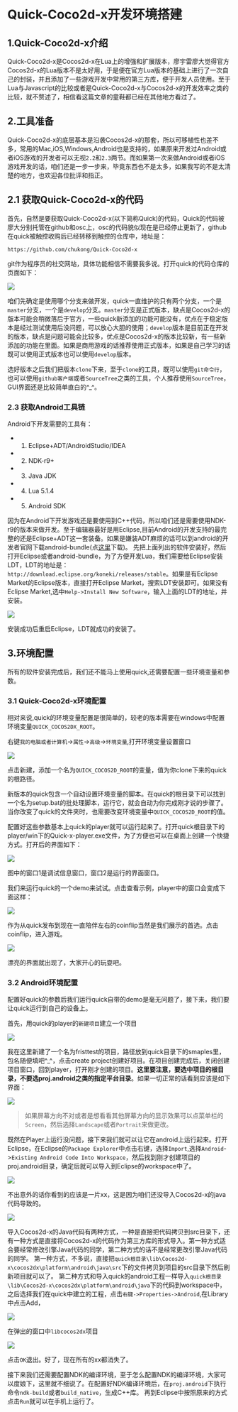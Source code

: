# Quick-Coco2d-x开发环境搭建

## 1.Quick-Coco2d-x介绍
Quick-Coco2d-x是Cocos2d-x在Lua上的增强和扩展版本，廖宇雷廖大觉得官方Cocos2d-x的Lua版本不是太好用，于是便在官方Lua版本的基础上进行了一次自己的封装，并且添加了一些游戏开发中常用的第三方库，便于开发人员使用。至于Lua与Javascript的比较或者是Quick-Coco2d-x与Cocos2d-x的开发效率之类的比较，就不赘述了，相信看这篇文章的童鞋都已经在其他地方看过了。

## 2.工具准备
Quick-Coco2d-x的底层基本是沿袭Cocos2d-x的那套，所以可移植性也差不多，常用的Mac,iOS,Windows,Android也是支持的，如果原来开发过Android或者iOS游戏的开发者可以无视`2.2`和`2.3`两节。而如果第一次来做Android或者iOS游戏开发的话，咱们还是一步一步来，毕竟东西也不是太多，如果我写的不是太清楚的地方，也欢迎各位批评和指正。

## 2.1 获取Quick-Coco2d-x的代码
首先，自然是要获取Quick-Coco2d-x(以下简称Quick)的代码，Quick的代码被廖大分别托管在github和osc上，osc的代码貌似现在是已经停止更新了，github在quick被触控收购后已经转移到触控的仓库中，地址是：

	https://github.com/chukong/Quick-Coco2d-x

git作为程序员的社交网站，具体功能相信不需要我多说。打开quick的代码仓库的页面如下：

![](res/1.jpg)

咱们先确定是使用哪个分支来做开发，quick一直维护的只有两个分支，一个是`master`分支，一个是`develop`分支。`master`分支是正式版本，缺点是Cocos2d-x的版本可能会稍微落后于官方，一些quick新添加的功能可能没有，优点在于稳定版本是经过测试使用后没问题，可以放心大胆的使用；`develop`版本是目前正在开发的版本，缺点是问题可能会比较多，优点是Cocos2d-x的版本比较新，有一些新添加的功能在里面。如果是商用游戏的话推荐使用正式版本，如果是自己学习的话既可以使用正式版本也可以使用`develop`版本。

选好版本之后我们把版本`clone`下来，至于`clone`的工具，既可以使用`git命令行`，也可以使用`github客户端`或者`SourceTree`之类的工具，个人推荐使用`SourceTree`，GUI界面还是比较简单直白的^_^。

### 2.3 获取Android工具链
Android下开发需要的工具有：

- 1. Eclipse+ADT/AndroidStudio/IDEA
- 2. NDK-r9+
- 3. Java JDK
- 4. Lua 5.1.4
- 5. Android SDK

因为在Android下开发游戏还是要使用到C++代码，所以咱们还是需要使用NDK-r9的版本来做开发。至于编辑器最好是用Eclipse,目前Android的开发支持的最完整的还是Eclipse+ADT这一套装备。如果是嫌装ADT麻烦的话可以到android的开发者官网下载android-bundle(点[这里](http://developer.android.com/sdk/index.html#download)下载)。
先把上面列出的软件安装好，然后打开Eclipse或者android-bundle，为了方便开发Lua，我们需要给Eclipse安装LDT，LDT的地址是：`http://download.eclipse.org/koneki/releases/stable`。如果是有Eclipse Market的Eclipse版本，直接打开Eclipse Market，搜索LDT安装即可。如果没有Eclipse Market,选中`Help->Install New Software`，输入上面的LDT的地址，并安装。

![](res/2.png)

安装成功后重启Eclipse，LDT就成功的安装了。


## 3.环境配置
所有的软件安装完成后，我们还不能马上使用quick,还需要配置一些环境变量和参数。

### 3.1 Quick-Coco2d-x环境配置
相对来说,quick的环境变量配置是很简单的，较老的版本需要在windows中配置环境变量`QUICK_COCOS2DX_ROOT`。

右键`我的电脑或者计算机`->`属性`->`高级`->`环境变量`,打开环境变量设置窗口

![](res/3.jpg)

点击新建，添加一个名为`QUICK_COCOS2D_ROOT`的变量，值为你clone下来的quick的根路径。

新版本的quick包含一个自动设置环境变量的脚本。在quick的根目录下可以找到一个名为setup.bat的批处理脚本，运行它，就会自动为你完成刚才说的步骤了。当你改变了quick的文件夹时，也需要改变环境变量中`QUICK_COCOS2D_ROOT`的值。

配置好这些参数基本上quick的player就可以运行起来了。打开quick根目录下的player/win下的Quick-x-player.exe文件，为了方便也可以在桌面上创建一个快捷方式。打开后的界面如下：

![](res/4.png)
 
图中的窗口1是调试信息窗口，窗口2是运行的界面窗口。

我们来运行quick的一个demo来试试。点击查看示例，player中的窗口会变成下面这样：

![](res/5.png)

作为从quick发布到现在一直陪伴左右的coinflip当然是我们展示的首选。点击coinflip，进入游戏。

![](res/6.png)

漂亮的界面就出现了，大家开心的玩耍吧。

### 3.2 Android环境配置
配置好quick的参数后我们运行quick自带的demo是毫无问题了，接下来，我们要让quick运行到自己的设备上。

首先，用quick的player的`新建项目`建立一个项目

![](res/7.png)

我在这里新建了一个名为fristtest的项目，路径放到quick目录下的smaples里，包名随便填吧^_^，点击create project创建好项目。在项目创建完成后，关闭创建项目窗口，回到player，打开刚才创建的项目。**这里要注意，要选中项目的根目录，不要选proj.android之类的指定平台目录**。如果一切正常的话看到应该是如下界面：

![](res/8.png)

> 如果屏幕方向不对或者是想看看其他屏幕方向的显示效果可以点菜单栏的`Screen`，然后选择`Landscape`或者`Portrait`来做更改。

既然在Player上运行没问题，接下来我们就可以让它在android上运行起来。打开Eclipse，在Eclipse的`Package Explorer`中点击右键，选择`Import`,选择`Android`->`Existing Android Code Into Workspace`，然后找到刚才创建项目的proj.android目录，确定后就可以导入到Eclipse的workspace中了。

![](res/9.png)

不出意外的话你看到的应该是一片xx，这是因为咱们还没导入Cocos2d-x的java代码导致的。

![](res/10.png)

导入Cocos2d-x的Java代码有两种方式，一种是直接把代码拷贝到src目录下，还有一种方式是直接将Cocos2d-x的代码作为第三方库的形式导入。第一种方式适合要经常修改引擎Java代码的同学，第二种方式的话不是经常更改引擎Java代码的同学。
第一种方式，不多说，直接把`quick根目录\lib\Cocos2d-x\cocos2dx\platform\android\java\src`下的文件拷贝到项目的src目录下然后刷新项目就可以了。
第二种方式和导入quick的android工程一样导入`quick根目录\lib\Cocos2d-x\cocos2dx\platform\android\java`下的代码到workspace中，之后选择我们在quick中建立的工程，点击`右键->Properties->Android`,在Library中点击Add，

![](res/11.png)

在弹出的窗口中`libcocos2dx`项目

![](res/12.png)

点击`OK`退出。好了，现在所有的xx都消失了。

接下来我们还需要配置NDK的编译环境，至于怎么配置NDK的编译环境，大家可以度娘下，这里就不细说了。在配置好NDK编译环境后，在`proj.android`下执行命令`ndk-build`或者`build_native`，生成C++库。
再到Eclipse中按照原来的方式点击`Run`就可以在手机上运行了。

